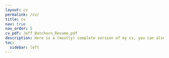 ```yaml
---
layout: cv
permalink: /cv/
title: cv
nav: true
nav_order: 5
cv_pdf: Jeff_Watchorn_Resume.pdf
description: Here is a (mostly) complete version of my cv, you can also download a 1 page summary with the pdf button. Checkout my Linkedin for a complete history!
toc:
  sidebar: left
---
```

